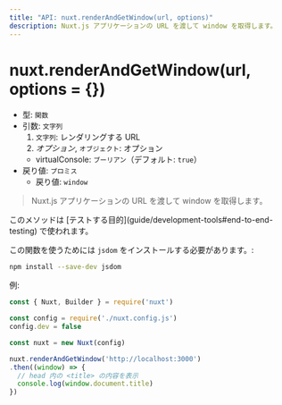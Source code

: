 ```yaml
---
title: "API: nuxt.renderAndGetWindow(url, options)"
description: Nuxt.js アプリケーションの URL を渡して window を取得します。
---
```


# nuxt.renderAndGetWindow(url, options = {})

- 型: `関数`
- 引数: `文字列`
  1. `文字列`: レンダリングする URL
  2. *オプション*, `オブジェクト`: オプション
    - virtualConsole: `ブーリアン`（デフォルト: `true`）
- 戻り値: `プロミス`
  - 戻り値: `window`

> Nuxt.js アプリケーションの URL を渡して window を取得します。

<p class="Alert Alert--orange">このメソッドは [テストする目的](guide/development-tools#end-to-end-testing) で使われます。</p>

この関数を使うためには `jsdom` をインストールする必要があります。:

```bash
npm install --save-dev jsdom
```

例:

```js
const { Nuxt, Builder } = require('nuxt')

const config = require('./nuxt.config.js')
config.dev = false

const nuxt = new Nuxt(config)

nuxt.renderAndGetWindow('http://localhost:3000')
.then((window) => {
  // head 内の <title> の内容を表示
  console.log(window.document.title)
})
```
